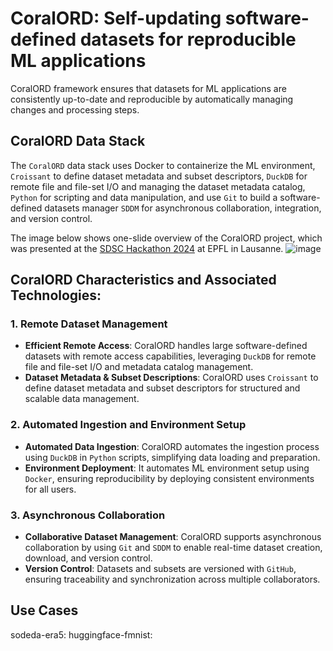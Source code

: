 # CoralORD: Self-updating software-defined datasets for reproducible ML applications

CoralORD framework ensures that datasets for ML applications are consistently up-to-date and reproducible by automatically managing changes and processing steps.

## CoralORD Data Stack
The `CoralORD` data stack uses Docker to containerize the ML environment, `Croissant` to define dataset metadata and subset descriptors, `DuckDB` for remote file and file-set I/O and managing the dataset metadata catalog, `Python` for scripting and data manipulation, and use `Git` to build a software-defined datasets manager `SDDM` for asynchronous collaboration, integration, and version control. 

The image below shows one-slide overview of the CoralORD project, which was presented at the [SDSC Hackathon 2024](https://sdsc-hackathons.ch/projectPage?projectRef=vUt8BfDJXaAs0UfOesXI|6kJdtOIKKczmbD7QfTSt) at EPFL in Lausanne.
![image](https://github.com/user-attachments/assets/70a7b264-7587-4ca9-8c35-990f0acb7fb8)
 
## CoralORD Characteristics and Associated Technologies:
### 1. Remote Dataset Management
- **Efficient Remote Access**: CoralORD handles large software-defined datasets with remote access capabilities, leveraging `DuckDB` for remote file and file-set I/O and metadata catalog management.
- **Dataset Metadata & Subset Descriptions**: CoralORD uses `Croissant` to define dataset metadata and subset descriptors for structured and scalable data management.

### 2. Automated Ingestion and Environment Setup
- **Automated Data Ingestion**: CoralORD automates the ingestion process using `DuckDB` in `Python` scripts, simplifying data loading and preparation.
- **Environment Deployment**: It automates ML environment setup using `Docker`, ensuring reproducibility by deploying consistent environments for all users.

### 3. Asynchronous Collaboration
- **Collaborative Dataset Management**: CoralORD supports asynchronous collaboration by using `Git` and `SDDM` to enable real-time dataset creation, download, and version control.
- **Version Control**: Datasets and subsets are versioned with `GitHub`, ensuring traceability and synchronization across multiple collaborators.



## Use Cases
sodeda-era5:
huggingface-fmnist: 
